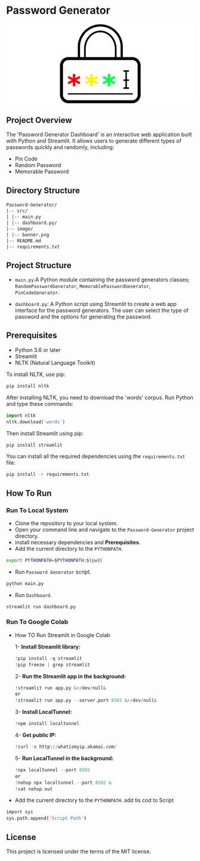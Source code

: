# Password Generator
![Banner](image/banner2.png)


## Project Overview

The 'Password Generator Dashboard' is an interactive web application built with Python and Streamlit. It allows users to generate different types of passwords quickly and randomly, including:
- Pin Code
- Random Password
- Memorable Password


## Directory Structure

```
Password-Generator/
|-- src/
| |-- main.py
| |-- dashboard.py/
|-- image/
| |-- banner.png
|-- README.md
|-- requirements.txt
```

## Project Structure

- `main.py`:A Python module containing the password generators classes; `RandomPasswordGenerator`, `MemorablePasswordGenerator`, `PinCodeGenerator`.

- `dashboard.py`: A Python script using Streamlit to create a web app interface for the password generators.  The user can select the type of password and the options for generating the password.



## Prerequisites

- Python 3.6 or later
- Streamlit
- NLTK (Natural Language Toolkit)

To install NLTK, use pip:

```bash
pip install nltk
```

After installing NLTK, you need to download the 'words' corpus. Run Python and type these commands:

```python
import nltk
nltk.download('words')
```

Then install Streamlit using pip:

```bash
pip install streamlit
```

You can install all the required dependencies using the `requirements.txt` file:

```bash
pip install -r requirements.txt
```


## How To Run
### Run To Local System
- Clone the repository to your local system.
- Open your command line and navigate to the `Password-Generator` project directory.
- install necessary dependencies and **Prerequisites**.
- Add the current directory to the `PYTHONPATH`.
```bash
export PYTHONPATH=$PYTHONPATH:$(pwd)
```
- Run `Password Generator` script.
```bash
python main.py
```
- Run `Dashboard`.
```bash
streamlit run dashboard.py
```

### Run To Google Colab

- How TO Run Streamlit in Google Colab

    1- **Install Streamlit library:**
    ```python
    !pip install -q streamlit
    !pip freeze | grep streamlit
    ```

    2- **Run the Streamlit app in the background:**
    ```python
    !streamlit run app.py &>/dev/null&
    or
    !streamlit run app.py --server.port 8502 &>/dev/null&
    ```

    3- **Install LocalTunnel:**
    ```python
    !npm install localtunnel
    ```

    4- **Get public IP:**
    ```python
    !curl -s http://whatismyip.akamai.com/
    ```
    5- **Run LocalTunnel in the background:**
    ```python
    !npx localtunnel --port 8502
    or
    !nohup npx localtunnel --port 8502 &
    !cat nohup.out
    ```

- Add the current directory to the `PYTHONPATH`. add tis cod to Script
```bash
import sys
sys.path.append('Script Path')
```

## License

This project is licensed under the terms of the MIT license.




